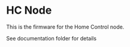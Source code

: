 HC Node
===============

This is the firmware for the Home Control node.

See documentation folder for details

